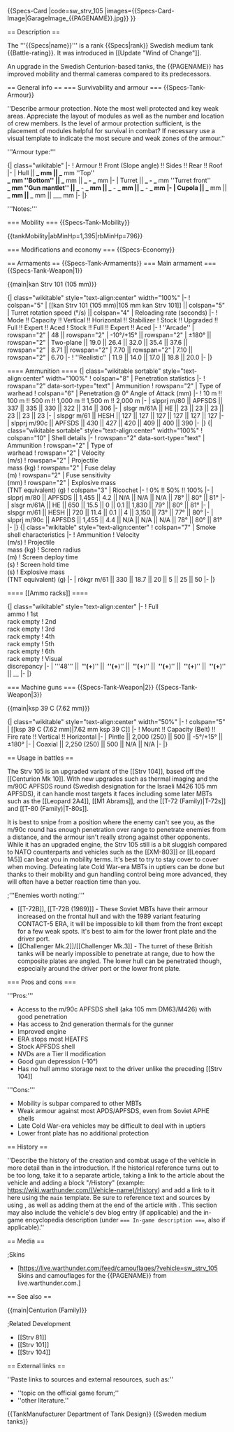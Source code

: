{{Specs-Card
|code=sw_strv_105
|images={{Specs-Card-Image|GarageImage_{{PAGENAME}}.jpg}}
}}

== Description ==

<!-- ''In the description, the first part should be about the history of the creation and combat usage of the vehicle, as well as its key features. In the second part, tell the reader about the ground vehicle in the game. Insert a screenshot of the vehicle, so that if the novice player does not remember the vehicle by name, he will immediately understand what kind of vehicle the article is talking about.'' -->

The '''{{Specs|name}}''' is a rank {{Specs|rank}} Swedish medium tank {{Battle-rating}}. It was introduced in [[Update "Wind of Change"]].

An upgrade in the Swedish Centurion-based tanks, the {{PAGENAME}} has improved mobility and thermal cameras compared to its predecessors.

== General info ==
=== Survivability and armour ===
{{Specs-Tank-Armour}}

<!-- ''Describe armour protection. Note the most well protected and key weak areas. Appreciate the layout of modules as well as the number and location of crew members. Is the level of armour protection sufficient, is the placement of modules helpful for survival in combat? If necessary use a visual template to indicate the most secure and weak zones of the armour.'' -->

''Describe armour protection. Note the most well protected and key weak areas. Appreciate the layout of modules as well as the number and location of crew members. Is the level of armour protection sufficient, is the placement of modules helpful for survival in combat? If necessary use a visual template to indicate the most secure and weak zones of the armour.''

'''Armour type:''' <!-- The types of armour present on the vehicle and their general locations -->

<!-- Example: * Rolled homogeneous armour (Front, Side, Rear, Hull roof)
* Cast homogeneous armour (Turret, Transmission area) -->

{| class="wikitable"
|-
! Armour !! Front (Slope angle) !! Sides !! Rear !! Roof
|-
| Hull || **_ mm || _** mm ''Top'' <br> **_ mm ''Bottom'' || _** mm || **_ - _** mm
|-
| Turret || **_ - _** mm ''Turret front'' <br> **_ mm ''Gun mantlet'' || _** - **_ mm || _** - **_ mm || _** - **_ mm
|-
| Cupola || _** mm || **_ mm || _** mm || \_\_\_ mm
|-
|}

'''Notes:''' <!-- Any additional notes which the user needs to be aware of -->

<!-- Example: * Suspension wheels are 20 mm thick, tracks are 30 mm thick, and torsion bars are 60 mm thick. -->

=== Mobility ===
{{Specs-Tank-Mobility}}

<!-- ''Write about the mobility of the ground vehicle. Estimate the specific power and manoeuvrability, as well as the maximum speed forwards and backwards.'' -->

{{tankMobility|abMinHp=1,395|rbMinHp=796}}

=== Modifications and economy ===
{{Specs-Economy}}

== Armaments ==
{{Specs-Tank-Armaments}}
=== Main armament ===
{{Specs-Tank-Weapon|1}}

<!-- ''Give the reader information about the characteristics of the main gun. Assess its effectiveness in a battle based on the reloading speed, ballistics and the power of shells. Do not forget about the flexibility of the fire, that is how quickly the cannon can be aimed at the target, open fire on it and aim at another enemy. Add a link to the main article on the gun: <code><nowiki>{{main|Name of the weapon}}</nowiki></code>. Describe in general terms the ammunition available for the main gun. Give advice on how to use them and how to fill the ammunition storage.'' -->

{{main|kan Strv 101 (105 mm)}}

{| class="wikitable" style="text-align:center" width="100%"
|-
! colspan="5" | [[kan Strv 101 (105 mm)|105 mm kan Strv 101]] || colspan="5" | Turret rotation speed (°/s) || colspan="4" | Reloading rate (seconds)
|-
! Mode !! Capacity !! Vertical !! Horizontal !! Stabilizer
! Stock !! Upgraded !! Full !! Expert !! Aced
! Stock !! Full !! Expert !! Aced
|-
! ''Arcade''
| rowspan="2" | 48 || rowspan="2" | -10°/+15° || rowspan="2" | ±180° || rowspan="2" | Two-plane || 19.0 || 26.4 || 32.0 || 35.4 || 37.6 || rowspan="2" | 8.71 || rowspan="2" | 7.70 || rowspan="2" | 7.10 || rowspan="2" | 6.70
|-
! ''Realistic''
| 11.9 || 14.0 || 17.0 || 18.8 || 20.0
|-
|}

==== Ammunition ====
{| class="wikitable sortable" style="text-align:center" width="100%"
! colspan="8" | Penetration statistics
|-
! rowspan="2" data-sort-type="text" | Ammunition
! rowspan="2" | Type of<br>warhead
! colspan="6" | Penetration @ 0° Angle of Attack (mm)
|-
! 10 m !! 100 m !! 500 m !! 1,000 m !! 1,500 m !! 2,000 m
|-
| slpprj m/80 || APFSDS || 337 || 335 || 330 || 322 || 314 || 306
|-
| slsgr m/61A || HE || 23 || 23 || 23 || 23 || 23 || 23
|-
| slspgr m/61 || HESH || 127 || 127 || 127 || 127 || 127 || 127
|-
| slpprj m/90c || APFSDS || 430 || 427 || 420 || 409 || 400 || 390
|-
|}
{| class="wikitable sortable" style="text-align:center" width="100%"
! colspan="10" | Shell details
|-
! rowspan="2" data-sort-type="text" | Ammunition
! rowspan="2" | Type of<br>warhead
! rowspan="2" | Velocity<br>(m/s)
! rowspan="2" | Projectile<br>mass (kg)
! rowspan="2" | Fuse delay<br>(m)
! rowspan="2" | Fuse sensitivity<br>(mm)
! rowspan="2" | Explosive mass<br>(TNT equivalent) (g)
! colspan="3" | Ricochet
|-
! 0% !! 50% !! 100%
|-
| slpprj m/80 || APFSDS || 1,455 || 4.2 || N/A || N/A || N/A || 78° || 80° || 81°
|-
| slsgr m/61A || HE || 650 || 15.5 || 0 || 0.1 || 1,830 || 79° || 80° || 81°
|-
| slspgr m/61 || HESH || 720 || 11.4 || 0.1 || 4 || 3,150 || 73° || 77° || 80°
|-
| slpprj m/90c || APFSDS || 1,455 || 4.4 || N/A || N/A || N/A || 78° || 80° || 81°
|-
|}
{| class="wikitable" style="text-align:center"
! colspan="7" | Smoke shell characteristics
|-
! Ammunition
! Velocity<br>(m/s)
! Projectile<br>mass (kg)
! Screen radius<br>(m)
! Screen deploy time<br>(s)
! Screen hold time<br>(s)
! Explosive mass<br>(TNT equivalent) (g)
|-
| rökgr m/61 || 330 || 18.7 || 20 || 5 || 25 || 50
|-
|}

==== [[Ammo racks]] ====

<!-- [[File:Ammoracks_{{PAGENAME}}.png|right|thumb|x250px|[[Ammo racks]] of the {{PAGENAME}}]] -->
<!-- '''Last updated:''' -->

{| class="wikitable" style="text-align:center"
|-
! Full<br>ammo
! 1st<br>rack empty
! 2nd<br>rack empty
! 3rd<br>rack empty
! 4th<br>rack empty
! 5th<br>rack empty
! 6th<br>rack empty
! Visual<br>discrepancy
|-
| '''48''' || **&nbsp;''(+**)'' || **&nbsp;''(+**)'' || **&nbsp;''(+**)'' || **&nbsp;''(+**)'' || **&nbsp;''(+**)'' || **&nbsp;''(+**)'' || \_\_
|-
|}

=== Machine guns ===
{{Specs-Tank-Weapon|2}}
{{Specs-Tank-Weapon|3}}

<!-- ''Offensive and anti-aircraft machine guns not only allow you to fight some aircraft but also are effective against lightly armoured vehicles. Evaluate machine guns and give recommendations on its use.'' -->

{{main|ksp 39 C (7.62 mm)}}

{| class="wikitable" style="text-align:center" width="50%"
|-
! colspan="5" | [[ksp 39 C (7.62 mm)|7.62 mm ksp 39 C]]
|-
! Mount !! Capacity (Belt) !! Fire rate !! Vertical !! Horizontal
|-
| Pintle || 2,000 (250) || 500 || -5°/+15° || ±180°
|-
| Coaxial || 2,250 (250) || 500 || N/A || N/A
|-
|}

== Usage in battles ==

<!-- ''Describe the tactics of playing in the vehicle, the features of using vehicles in the team and advice on tactics. Refrain from creating a "guide" - do not impose a single point of view but instead give the reader food for thought. Describe the most dangerous enemies and give recommendations on fighting them. If necessary, note the specifics of the game in different modes (AB, RB, SB).'' -->

The Strv 105 is an upgraded variant of the [[Strv 104]], based off the [[Centurion Mk 10]]. With new upgrades such as thermal imaging and the m/90C APFSDS round (Swedish designation for the Israeli M426 105 mm APFSDS), it can handle most targets it faces including some later MBTs such as the [[Leopard 2A4]], [[M1 Abrams]], and the [[T-72 (Family)|T-72s]] and [[T-80 (Family)|T-80s]].

It is best to snipe from a position where the enemy can't see you, as the m/90c round has enough penetration over range to penetrate enemies from a distance, and the armour isn't really strong against other opponents. While it has an upgraded engine, the Strv 105 still is a bit sluggish compared to NATO counterparts and vehicles such as the [[XM-803]] or [[Leopard 1A5]] can beat you in mobility terms. It's best to try to stay cover to cover when moving. Defeating late Cold War-era MBTs in uptiers can be done but thanks to their mobility and gun handling control being more advanced, they will often have a better reaction time than you.

;'''Enemies worth noting:'''

- [[T-72B]], [[T-72B (1989)]] - These Soviet MBTs have their armour increased on the frontal hull and with the 1989 variant featuring CONTACT-5 ERA, it will be impossible to kill them from the front except for a few weak spots. It's best to aim for the lower front plate and the driver port.
- [[Challenger Mk.2]]/[[Challenger Mk.3]] - The turret of these British tanks will be nearly impossible to penetrate at range, due to how the composite plates are angled. The lower hull can be penetrated though, especially around the driver port or the lower front plate.

=== Pros and cons ===

<!-- ''Summarise and briefly evaluate the vehicle in terms of its characteristics and combat effectiveness. Mark its pros and cons in a bulleted list. Try not to use more than 6 points for each of the characteristics. Avoid using categorical definitions such as "bad", "good" and the like - use substitutions with softer forms such as "inadequate" and "effective".'' -->

'''Pros:'''

- Access to the m/90c APFSDS shell (aka 105 mm DM63/M426) with good penetration
- Has access to 2nd generation thermals for the gunner
- Improved engine
- ERA stops most HEATFS
- Stock APFSDS shell
- NVDs are a Tier II modification
- Good gun depression (-10°)
- Has no hull ammo storage next to the driver unlike the preceding [[Strv 104]]

'''Cons:'''

- Mobility is subpar compared to other MBTs
- Weak armour against most APDS/APFSDS, even from Soviet APHE shells
- Late Cold War-era vehicles may be difficult to deal with in uptiers
- Lower front plate has no additional protection

== History ==

<!-- ''Describe the history of the creation and combat usage of the vehicle in more detail than in the introduction. If the historical reference turns out to be too long, take it to a separate article, taking a link to the article about the vehicle and adding a block "/History" (example: <nowiki>https://wiki.warthunder.com/(Vehicle-name)/History</nowiki>) and add a link to it here using the <code>main</code> template. Be sure to reference text and sources by using <code><nowiki><ref></ref></nowiki></code>, as well as adding them at the end of the article with <code><nowiki><references /></nowiki></code>. This section may also include the vehicle's dev blog entry (if applicable) and the in-game encyclopedia description (under <code><nowiki>=== In-game description ===</nowiki></code>, also if applicable).'' -->

''Describe the history of the creation and combat usage of the vehicle in more detail than in the introduction. If the historical reference turns out to be too long, take it to a separate article, taking a link to the article about the vehicle and adding a block "/History" (example: <nowiki>https://wiki.warthunder.com/(Vehicle-name)/History</nowiki>) and add a link to it here using the <code>main</code> template. Be sure to reference text and sources by using <code><nowiki><ref></ref></nowiki></code>, as well as adding them at the end of the article with <code><nowiki><references /></nowiki></code>. This section may also include the vehicle's dev blog entry (if applicable) and the in-game encyclopedia description (under <code><nowiki>=== In-game description ===</nowiki></code>, also if applicable).''

== Media ==

<!-- ''Excellent additions to the article would be video guides, screenshots from the game, and photos.'' -->

;Skins

- [https://live.warthunder.com/feed/camouflages/?vehicle=sw_strv_105 Skins and camouflages for the {{PAGENAME}} from live.warthunder.com.]

== See also ==

<!-- ''Links to the articles on the War Thunder Wiki that you think will be useful for the reader, for example:''
* ''reference to the series of the vehicles;''
* ''links to approximate analogues of other nations and research trees.'' -->

{{main|Centurion (Family)}}

;Related Development

- [[Strv 81]]
- [[Strv 101]]
- [[Strv 104]]

== External links ==

<!-- ''Paste links to sources and external resources, such as:''
* ''topic on the official game forum;''
* ''other literature.'' -->

''Paste links to sources and external resources, such as:''

- ''topic on the official game forum;''
- ''other literature.''

{{TankManufacturer Department of Tank Design}}
{{Sweden medium tanks}}
